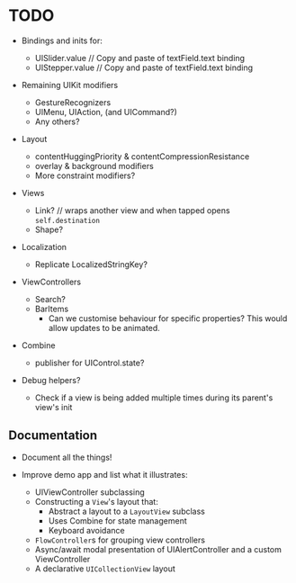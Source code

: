 # TODO

- Bindings and inits for:
    - UISlider.value // Copy and paste of textField.text binding
    - UIStepper.value // Copy and paste of textField.text binding

- Remaining UIKit modifiers
    - GestureRecognizers
    - UIMenu, UIAction, (and UICommand?)
    - Any others?
    
- Layout
    - contentHuggingPriority & contentCompressionResistance
    - overlay & background modifiers
    - More constraint modifiers?

- Views
    - Link? // wraps another view and when tapped opens `self.destination`
    - Shape?
    
- Localization
    - Replicate LocalizedStringKey?
    
- ViewControllers
    - Search?
    - BarItems
        - Can we customise behaviour for specific properties? This would allow updates to be animated. 
    
- Combine     
    - publisher for UIControl.state?
    
- Debug helpers?
    - Check if a view is being added multiple times during its parent's view's init


## Documentation

- Document all the things!

- Improve demo app and list what it illustrates:    
    - UIViewController subclassing 
    - Constructing a `View`'s layout that:
        - Abstract a layout to a `LayoutView` subclass
        - Uses Combine for state management
        - Keyboard avoidance
    - `FlowController`s for grouping view controllers
    - Async/await modal presentation of UIAlertController and a custom ViewController
    - A declarative `UICollectionView` layout  

